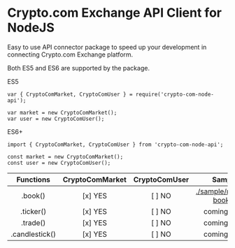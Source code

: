 # Crypto.com Exchange API Client for NodeJS
Easy to use API connector package to speed up your development in connecting Crypto.com Exchange platform.

Both ES5 and ES6 are supported by the package.

ES5
```
var { CryptoComMarket, CryptoComUser } = require('crypto-com-node-api');

var market = new CryptoComMarket();
var user = new CryptoComUser();
```
ES6+
```
import { CryptoComMarket, CryptoComUser } from 'crypto-com-node-api';

const market = new CryptoComMarket();
const user = new CryptoComUser();
````

| Functions | CryptoComMarket | CryptoComUser | Sample |
| :---: | :---: | :---: | :---:
| .book() | [x] YES| [ ] NO | [./sample/market-book.js](https://github.com/MichelSzekeres/crypto-com-node-api/blob/main/sample/market-book.js)
| .ticker() | [x] YES | [ ] NO | coming soon
| .trade() | [x] YES | [ ] NO | coming soon
| .candlestick() | [x] YES | [ ] NO | coming soon